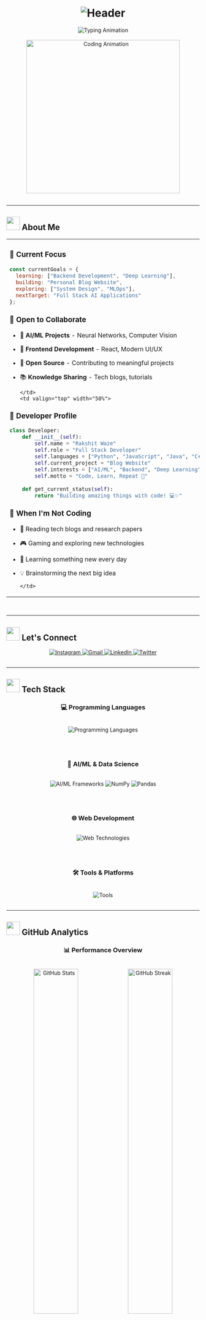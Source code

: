 # <div align="center">![Header](https://capsule-render.vercel.app/api?type=waving&color=gradient&customColorList=6,11,20&height=200&section=header&text=Rakshit%20Waze&fontSize=80&fontAlignY=35&desc=Full%20Stack%20Developer%20%7C%20AI%2FML%20Enthusiast&descAlignY=55&animation=fadeIn)</div>

<div align="center">
  <img src="https://readme-typing-svg.herokuapp.com?font=Fira+Code&weight=600&size=22&duration=3000&pause=800&color=70A5FD&background=00000000&center=true&vCenter=true&multiline=true&repeat=true&width=500&height=80&lines=🤖+AI%2FML+%26+Deep+Learning;💻+Full+Stack+Development;🎯+Always+Learning%2C+Always+Growing" alt="Typing Animation" />
</div>

<br/>

<div align="center">
  <img src="https://user-images.githubusercontent.com/74038190/229223263-cf2e4b07-2615-4f87-9c38-e37600f8381a.gif" width="400" alt="Coding Animation"/>
</div>

<br/>

---

## <img src="https://user-images.githubusercontent.com/74038190/216122041-518ac897-8d92-4c6b-9b3f-ca01dcaf38ee.png" width="35" /> **About Me**

<div align="center">
  <table>
    <tr>
      <td valign="top" width="50%">

### 🎯 **Current Focus**
```javascript
const currentGoals = {
  learning: ["Backend Development", "Deep Learning"],
  building: "Personal Blog Website",
  exploring: ["System Design", "MLOps"],
  nextTarget: "Full Stack AI Applications"
};
```

### 🤝 **Open to Collaborate**
- 🤖 **AI/ML Projects** - Neural Networks, Computer Vision
- 🎨 **Frontend Development** - React, Modern UI/UX
- 🔧 **Open Source** - Contributing to meaningful projects
- 📚 **Knowledge Sharing** - Tech blogs, tutorials

      </td>
      <td valign="top" width="50%">

### 🚀 **Developer Profile**
```python
class Developer:
    def __init__(self):
        self.name = "Rakshit Waze"
        self.role = "Full Stack Developer"
        self.languages = ["Python", "JavaScript", "Java", "C++"]
        self.current_project = "Blog Website"
        self.interests = ["AI/ML", "Backend", "Deep Learning"]
        self.motto = "Code, Learn, Repeat 🔄"
    
    def get_current_status(self):
        return "Building amazing things with code! 💻✨"
```

### 🎨 **When I'm Not Coding**
- 📖 Reading tech blogs and research papers
- 🎮 Gaming and exploring new technologies  
- 🌱 Learning something new every day
- 💡 Brainstorming the next big idea

      </td>
    </tr>
  </table>
</div>

<br/>

---

## <img src="https://user-images.githubusercontent.com/74038190/212284087-bbe7e430-757e-4901-90bf-4cd2ce3e1852.gif" width="35"> **Let's Connect**

<div align="center">
  <a href="https://instagram.com/rakshitwaze" target="_blank">
    <img src="https://img.shields.io/badge/Instagram-E4405F?style=for-the-badge&logo=instagram&logoColor=white&labelColor=E4405F" alt="Instagram" />
  </a>
  <a href="mailto:your.email@example.com" target="_blank">
    <img src="https://img.shields.io/badge/Gmail-D14836?style=for-the-badge&logo=gmail&logoColor=white&labelColor=D14836" alt="Gmail" />
  </a>
  <a href="https://linkedin.com/in/yourprofile" target="_blank">
    <img src="https://img.shields.io/badge/LinkedIn-0077B5?style=for-the-badge&logo=linkedin&logoColor=white&labelColor=0077B5" alt="LinkedIn" />
  </a>
  <a href="https://twitter.com/yourhandle" target="_blank">
    <img src="https://img.shields.io/badge/Twitter-1DA1F2?style=for-the-badge&logo=twitter&logoColor=white&labelColor=1DA1F2" alt="Twitter" />
  </a>
</div>

<br/>

---

## <img src="https://user-images.githubusercontent.com/74038190/212257467-871d32b7-e401-42e8-a166-fcfd7baa4c6b.gif" width="35"> **Tech Stack**

<div align="center">

### **💻 Programming Languages**
<br/>
<img src="https://skillicons.dev/icons?i=python,js,java,cpp,c&theme=dark" alt="Programming Languages" />

<br/><br/>

### **🤖 AI/ML & Data Science**
<br/>
<img src="https://skillicons.dev/icons?i=pytorch,tensorflow&theme=dark" alt="AI/ML Frameworks" />
<img src="https://img.shields.io/badge/NumPy-013243?style=for-the-badge&logo=numpy&logoColor=white" alt="NumPy"/>
<img src="https://img.shields.io/badge/Pandas-150458?style=for-the-badge&logo=pandas&logoColor=white" alt="Pandas"/>

<br/><br/>

### **🌐 Web Development**
<br/>
<img src="https://skillicons.dev/icons?i=html,css,js,react,nodejs,express&theme=dark" alt="Web Technologies" />

<br/><br/>

### **🛠️ Tools & Platforms**
<br/>
<img src="https://skillicons.dev/icons?i=git,github,vscode,linux,docker,postman&theme=dark" alt="Tools" />

</div>

<br/>

---

## <img src="https://user-images.githubusercontent.com/74038190/216122069-5b8169d7-1d8e-4a13-b245-a8e4176c99f8.png" width="35"> **GitHub Analytics**

<div align="center">
  
### 📊 **Performance Overview**
<br/>

<img width="48%" src="https://github-readme-stats.vercel.app/api?username=wazer24&show_icons=true&theme=tokyonight&hide_border=true&count_private=true&include_all_commits=true&custom_title=GitHub%20Stats" alt="GitHub Stats"/>
<img width="48%" src="https://github-readme-streak-stats.herokuapp.com/?user=wazer24&theme=tokyonight&hide_border=true" alt="GitHub Streak"/>

<br/><br/>

### 💻 **Language Distribution**
<br/>

<img width="55%" src="https://github-readme-stats.vercel.app/api/top-langs/?username=wazer24&layout=compact&theme=tokyonight&hide_border=true&langs_count=10&custom_title=Most%20Used%20Languages" alt="Top Languages"/>

<br/><br/>

### 📈 **Contribution Activity**
<br/>

<img width="90%" src="https://github-readme-activity-graph.vercel.app/graph?username=wazer24&bg_color=1a1b27&color=70a5fd&line=70a5fd&point=bf91f3&area=true&hide_border=true&custom_title=GitHub%20Activity%20Graph" alt="Activity Graph"/>

</div>

<br/>

---

## <img src="https://user-images.githubusercontent.com/74038190/216122065-2f028bae-25d6-4a3c-bc9f-175394ed5011.png" width="35"> **Achievements**

<div align="center">
  <img width="90%" src="https://github-profile-trophy.vercel.app/?username=wazer24&theme=tokyonight&no-frame=true&no-bg=false&margin-w=15&row=2&column=4" alt="GitHub Trophies"/>
</div>

<br/>

---

## <img src="https://user-images.githubusercontent.com/74038190/216122049-276c1494-79e3-43ea-9ad3-c6f4d5d63e7c.png" width="35"> **Daily Inspiration**

<div align="center">
  <img src="https://quotes-github-readme.vercel.app/api?type=horizontal&theme=tokyonight&border=true" alt="Random Dev Quote"/>
</div>

<br/>

---

<div align="center">
  
### 🌟 **"Great software is not built in isolation, but through collaboration and continuous learning."**

<br/>

<img src="https://user-images.githubusercontent.com/74038190/212284158-e840e285-664b-44d7-b79b-e264b5e54825.gif" width="350">

<br/><br/>

### 📊 **Profile Statistics**
<img src="https://komarev.com/ghpvc/?username=wazer24&style=for-the-badge&color=70a5fd&label=PROFILE+VIEWS" alt="Profile Views"/>
<img src="https://img.shields.io/github/followers/wazer24?style=for-the-badge&color=70a5fd&labelColor=1a1b27" alt="Followers"/>

<br/><br/>

### 💫 **Thanks for stopping by! Let's build something incredible together!**

</div>

<br/>

![Footer](https://capsule-render.vercel.app/api?type=waving&color=gradient&customColorList=6,11,20&height=120&section=footer&animation=fadeIn)
